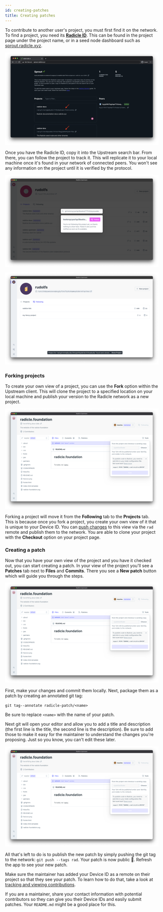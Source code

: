 ```yaml
---
id: creating-patches
title: Creating patches
---
```


To contribute to another user's project, you must first find it on the network.
To find a project, you need its [**Radicle ID**][ri]. This can be found in the
project page under the project name, or in a seed node dashboard such as
[sprout.radicle.xyz](http://sprout.radicle.xyz).

![Identity][id]

Once you have the Radicle ID, copy it into the Upstream search bar. From there,
you can follow the project to track it. This will replicate it to your local
machine once it's found in your network of connected peers. You won't see any
information on the project until it is verified by the protocol.

![Search bar][sb]

![Found Project][fp]

### Forking projects

To create your own view of a project, you can use the **Fork** option within the
Upstream client. This will clone the project to a specified location on your
local machine and publish your version to the Radicle network as a new project.

<!-- TODO: Update screenshot to have patches -->

![Fork Project][fo]

Forking a project will move it from the **Following** tab to the **Projects**
tab. This is because once you fork a project, you create your own view of it
that is unique to your Device ID. You can [push changes][pc] to this view via
the `rad` remote and publish them to the network. You are able to clone your
project with the **Checkout** option on your project page.

### Creating a patch

Now that you have your own view of the project and you have it checked out, you
can start creating a patch. In your view of the project you'll see a **Patches**
tab next to **Files** and **Commits**. There you see a **New patch** button
which will guide you through the steps.

<!-- TODO: Replace with new screenshot -->

![New Patch][np]

First, make your changes and commit them locally. Next, package them as a patch
by creating an annotated git tag:

`git tag--annotate radicle-patch/<name>`

Be sure to replace `<name>` with the name of your patch.

Next git will open your editor and allow you to add a title and description (the
first line is the title, the second line is the description). Be sure to add
those to make it easy for the maintainer to understand the changes you're
proposing. Just so you know, you can't edit these later.

<!-- TODO: Replace with screenshot showing the tag message thing -->

![Tag Message][tm]

All that's left to do is to publish the new patch by simply pushing the git tag
to the network: `git push --tags rad`. Your patch is now public 🎉. Refresh the
app to see your new patch.

Make sure the maintainer has added your Device ID as a remote on their project
so that they see your patch. To learn how to do that, take a look at [tracking
and viewing contributions][tv].

If you are a maintainer, share your contact information with potential
contributors so they can give you their Device IDs and easily submit patches.
Your `README.md` might be a good place for this.

[pc]: pushing-changes.md
[tv]: tracking-and-viewing.md
[ri]: understanding-radicle/glossary.md/#radicle-id

[id]: /img/radicle-id-seed-node.png
[sb]: /img/search-bar.png
[fp]: /img/project-found.png
[fo]: /img/fork-project.png

<!-- TODO: REPLACE LINKS TO PROPER IMAGES -->

[np]: /img/fork-project.png
[tm]: /img/fork-project.png
